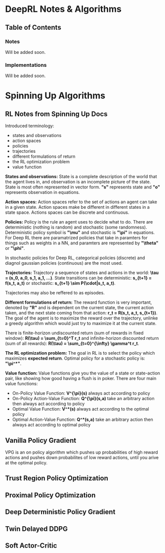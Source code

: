 # DeepRL Notes & Algorithms



## Table of Contents

### Notes
Will be added soon.

### Implementations
Will be added soon.



# Spinning Up Algorithms



## RL Notes from Spinning Up Docs

Introduced terminology:
- states and observations
- action spaces
- policies
- trajectories
- different formulations of return
- the RL optimization problem
- value function

**States and observations:** State is a complete description of the world that the agent lives in, and observation is an incomplete picture of the state. State is most often represented in vector form. **"s"** represents state and **"o"** represents observation in equations.

**Action spaces:** Action spaces refer to the set of actions an agent can take in a given state. Action spaces make be different in different states in a state space. Actions spaces can be discrete and continuous. 

**Policies:** Policy is the rule an agent uses to decide what to do. There are deterministic (nothing is random) and stochastic (some randomness). Deterministic policy symbol is **"\mu"** and stochastic is **"\pi"** in equations. For Deep RL there are paramatrized policies that take in paramters for things such as weights in a NN, and paramters are represented by **"\theta"** or **"\phi"**. 

In stochastic policies for Deep RL, categorical policies (discrete) and diagnol gaussian policies (continuous) are the most used. 

**Trajectories:** Trajectory a sequence of states and actions in the world: **\tau = (s_0, a_0, s_1, a_1, ...)**. State transitions can be deterministic: **s_{t+1} = f(s_t, a_t)** or stochastic: **s_{t+1} \sim P(\cdot|s_t, a_t)**.

Trajectories may also be reffered to as episodes. 

**Different formulations of return:** The reward function is very important, denoted by **"R"** and is dependent on the current state, the current action taken, and the next state coming from that action: **r_t = R(s_t, a_t, s_{t+1})**. The goal of the agent is to maximize the reward over the trajectory, unlinke a greedy algorithm which would just try to maximize it at the current state. 

There is finite-horizon undiscounted return (sum of rewards in fixed window): **R(\tau) = \sum_{t=0}^T r_t** and infinite-horizon discounted return (sum of all rewards): **R(\tau) = \sum_{t=0}^{\infty} \gamma^t r_t**.

**The RL optimization problem:** The goal in RL is to select the policy which maximizes **expected return**. Optimal policy for a stochastic policy is: **"\pi^*"**. 

**Value function:** Value functions give you the value of a state or state-action pair, like showing how good having a flush is in poker. There are four main value functions:
- On-Policy Value Function: **V^{\pi}(s)** always act according to policy
- On-Policy Action-Value Function: **Q^{\pi}(s,a)** take an arbitrary action then always act according to policy
- Optimal Value Function: **V^*(s)** always act according to the optimal policy 
- Optimal Action-Value Function: **Q^*(s,a)** take an arbitrary action then always act according to optimal policy



## Vanilla Policy Gradient

VPG is an on policy algorithm which pushes up probabilities of high reward actions and pushes down probabilites of low reward actions, until you arive at the optimal policy. 

## Trust Region Policy Optimization

## Proximal Policy Optimization

## Deep Deterministic Policy Gradient

## Twin Delayed DDPG

## Soft Actor-Critic


<!-- # An Introduction to Deep Reinforcement Learning Notes
[Book Here](https://arxiv.org/abs/1811.12560)

## Chapter 1: Introduction

Chapter 1 just goes over the motivation of the book and lays out the contents of each chapter.

## Chapter 2: Machine Learning & Deep Learning

Machine learning is ultimately a form of pattern recognition and can be summarized in three topics, being: 
- Supervised Learning: training from labeled data
- Unsupervised Learning: training from unlabeled data
- Reinforcement Learning: training to maximize cumulative rewards from certain actions

All three of these are greatly helped through function approximators, which are essentially the heart of ML. Some examples being:
- Linear models
- SVMs
- Descision trees
- Gaussian processes
- Deep Learning

### Supervised learning and the concepts of bias and overfitting

### Unsupervised learning

### The deep learning approach



## Chapter 3: Intro to RL

## Chapter 4: Value-based Methods for Deep RL

## Chapter 5: Policy Gradient Methods for Deep RL

## Chapter 6: Model-base Methods for Deep RL

## Chapter 7: The Concept of Generalization

## Chapter 8: Particular Challenges in the Online Setting

## Chapter 9: Benchmarking Deep RL

## Chapter 10: Deep RL Beyond MDPs

## Chapter 11: Perspectives on Deep RL 

## Chapter 12: Conclusion -->